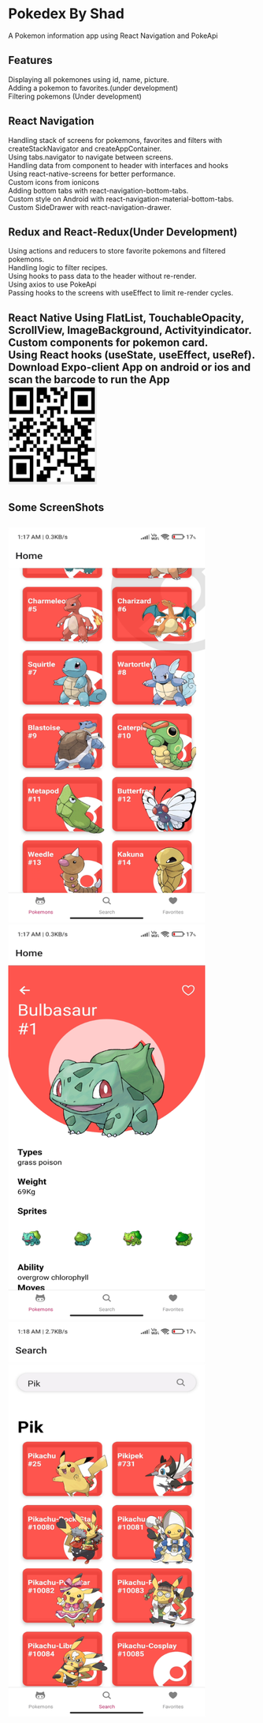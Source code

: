 
<h1>Pokedex By Shad</h1>
A Pokemon information app using React Navigation and PokeApi<br>
<h2>Features</h2>
Displaying all pokemones using id, name, picture.<br>
Adding a pokemon to favorites.(under development)<br>
Filtering pokemons (Under development)<br>
<h2>React Navigation</h2>
Handling stack of screens for pokemons, favorites and filters with createStackNavigator and createAppContainer.<br>
Using tabs.navigator to navigate between screens.<br>
Handling data from component to header with interfaces and hooks<br>
Using react-native-screens for better performance.<br>
Custom icons from ionicons<br>
Adding bottom tabs with react-navigation-bottom-tabs.<br>
Custom style on Android with react-navigation-material-bottom-tabs.<br>
Custom SideDrawer with react-navigation-drawer.<br>
<h2>Redux and React-Redux(Under Development)</h2>
Using actions and reducers to store favorite pokemons and filtered pokemons.<br>
Handling logic to filter recipes.<br>
Using hooks to pass data to the header without re-render.<br>
Using axios to use PokeApi<br>
Passing hooks to the screens with useEffect to limit re-render cycles.<br>
<h2>React Native<h/h2>
Using FlatList, TouchableOpacity, ScrollView, ImageBackground, Activityindicator.<br>
Custom components for pokemon card.<br>
Using React hooks (useState, useEffect, useRef).<br>
Download Expo-client App on android or ios and scan the barcode to run the App<br>
<img src="screenshots/s1.png" width="180" height="200"/>
<h4>Some ScreenShots</h4>
<img src="screenshots/s2.jpeg" width="400" height="800"/>
<img src="screenshots/s3.jpeg" width="400" height="800"/>
<img src="screenshots/s4.jpeg" width="400" height="800"/>

